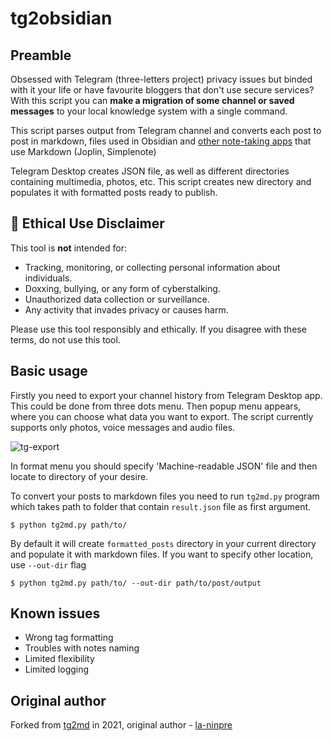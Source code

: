 # tg2obsidian

## Preamble

Obsessed with Telegram (three-letters project) privacy issues but binded with it your life or have favourite bloggers that don't use secure services? With this script you can **make a migration of some channel or saved messages** to your local knowledge system with a single command.

This script parses output from Telegram channel and converts each post to post in markdown, files used in Obsidian and [other note-taking apps](https://www.markdownguide.org/tools/) that use Markdown (Joplin, Simplenote)

Telegram Desktop creates JSON file, as well as different directories containing
multimedia, photos, etc. This script creates new directory and populates it with
formatted posts ready to publish.

## 🛑 Ethical Use Disclaimer  

This tool is **not** intended for:  
- Tracking, monitoring, or collecting personal information about individuals.  
- Doxxing, bullying, or any form of cyberstalking.
- Unauthorized data collection or surveillance.
- Any activity that invades privacy or causes harm.  

Please use this tool responsibly and ethically.  If you disagree with these terms, do not use this tool.

## Basic usage

Firstly you need to export your channel history from Telegram Desktop app.
This could be done from three dots menu. Then popup menu appears, where
you can choose what data you want to export. The script currently supports
only photos, voice messages and audio files.

![tg-export](docs/tg-export.png)

In format menu you should specify 'Machine-readable JSON' file and then
locate to directory of your desire.

To convert your posts to markdown files you need to run `tg2md.py` program
which takes path to folder that contain `result.json` file as first argument.

```console
$ python tg2md.py path/to/
```

By default it will create `formatted_posts` directory in your current directory
and populate it with markdown files. If you want to specify other location,
use `--out-dir` flag

```console
$ python tg2md.py path/to/ --out-dir path/to/post/output
```

## Known issues
- Wrong tag formatting
- Troubles with notes naming
- Limited flexibility
- Limited logging

## Original author

Forked from [tg2md](https://github.com/la-ninpre/tg2md) in 2021, original author - [la-ninpre](https://github.com/la-ninpre)
